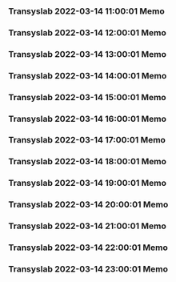 ### Transyslab 2022-03-14 11:00:01 Memo
### Transyslab 2022-03-14 12:00:01 Memo
### Transyslab 2022-03-14 13:00:01 Memo
### Transyslab 2022-03-14 14:00:01 Memo
### Transyslab 2022-03-14 15:00:01 Memo
### Transyslab 2022-03-14 16:00:01 Memo
### Transyslab 2022-03-14 17:00:01 Memo
### Transyslab 2022-03-14 18:00:01 Memo
### Transyslab 2022-03-14 19:00:01 Memo
### Transyslab 2022-03-14 20:00:01 Memo
### Transyslab 2022-03-14 21:00:01 Memo
### Transyslab 2022-03-14 22:00:01 Memo
### Transyslab 2022-03-14 23:00:01 Memo
